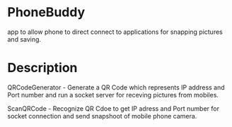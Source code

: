 # PhoneBuddy
app to allow phone to direct connect to applications for snapping pictures and saving.

# Description
QRCodeGenerator - Generate a QR Code which represents IP address and Port number and run a socket server for receving pictures from mobiles.

ScanQRCode - Recognize QR Cdoe to get IP adress and Port number for socket connection and send snapshoot of mobile phone camera.
